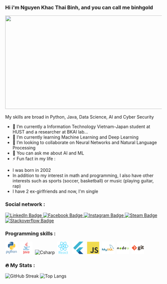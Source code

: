 ### Hi i'm Nguyen Khac Thai Binh, and you can call me binhgold

<div align="center">
  <img src="https://media.giphy.com/media/dWesBcTLavkZuG35MI/giphy.gif" width="600" height="300"/>
</div>

My skills are broad in Python, Java, Data Science, AI and Cyber Security
- 🔭 I’m currently a Information Technology Vietnam-Japan student at HUST and a researcher at BKAI lab...
- 🌱 I’m currently learning Machine Learning and Deep Learning 
- 👯 I’m looking to collaborate on Neural Networks and Natural Language Processing
- 💬 You can ask me about AI and ML
- ⚡ Fun fact in my life : 
+ I was born in 2002
+ In addition to my interest in math and programming, I also have other interests such as sports (soccer, basketball) or music (playing guitar, rap)
+ I have 2 ex-girlfriends and now, I'm single 


### Social network :
<div id="badges">
  <a href="https://www.linkedin.com/in/b%C3%ACnh-nguy%E1%BB%85n-297650234/">
    <img src="https://img.shields.io/badge/LinkedIn-blue?style=for-the-badge&logo=linkedin&logoColor=white" alt="LinkedIn Badge"/>
  </a>
  <a href="https://www.facebook.com/nkt.binh02/">
    <img src="https://img.shields.io/badge/Facebook-blue?style=for-the-badge&logo=facebook&logoColor=white" alt="Facebook Badge"/>
  </a>
  <a href="https://www.instagram.com/binh.binh.222/">
    <img src="https://img.shields.io/badge/Instagram-pink?style=for-the-badge&logo=instagram&logoColor=white" alt="Instagram Badge"/>
  </a>  
  <a href="https://steamcommunity.com/profiles/76561199250126035">
    <img src="https://img.shields.io/badge/Steam-blue?style=for-the-badge&logo=steam&logoColor=white" alt="Steam Badge"/>
  </a>
  <a href="https://stackoverflow.com/">
    <img src="https://img.shields.io/badge/Stackoverflow-orange?style=for-the-badge&logo=stackoverflow&logoColor=white" alt="Stackoverflow Badge"/>
  </a>
</div>

### Programming skills :
<div>
  <img src="https://github.com/devicons/devicon/blob/master/icons/python/python-original-wordmark.svg" title="Python" alt="Python" width="40" height="40"/>&nbsp
  <img src="https://github.com/devicons/devicon/blob/master/icons/java/java-original-wordmark.svg" title="Java" alt="Java" width="40" height="40"/>&nbsp;
  <img src="https://github.com/devicons/devicon/blob/master/icons/csharp/csharp-original-wordmark.svg" title="Csharp" alt="Csharp" width="40" height="40"/>&nbsp;
  <img src="https://github.com/devicons/devicon/blob/master/icons/react/react-original-wordmark.svg" title="React" alt="React" width="40" height="40"/>&nbsp;
  <img src="https://github.com/devicons/devicon/blob/master/icons/flutter/flutter-original.svg" title="Flutter" alt="Flutter" width="40" height="40"/>&nbsp;
  <img src="https://github.com/devicons/devicon/blob/master/icons/javascript/javascript-original.svg" title="JavaScript" alt="JavaScript" width="40" height="40"/>&nbsp;
  <img src="https://github.com/devicons/devicon/blob/master/icons/mysql/mysql-original-wordmark.svg" title="MySQL"  alt="MySQL" width="40" height="40"/>&nbsp;
  <img src="https://github.com/devicons/devicon/blob/master/icons/nodejs/nodejs-original-wordmark.svg" title="NodeJS" alt="NodeJS" width="40" height="40"/>&nbsp;
  <img src="https://github.com/devicons/devicon/blob/master/icons/git/git-original-wordmark.svg" title="Git" **alt="Git" width="40" height="40"/>
</div>

### :fire: My Stats :

![GitHub Streak](http://github-readme-streak-stats.herokuapp.com?user=ktcshust&theme=dark&background=000001)
![Top Langs](https://github-readme-stats.vercel.app/api/top-langs/?username=ktcshust&layout=compact&theme=vision-friendly-black)
